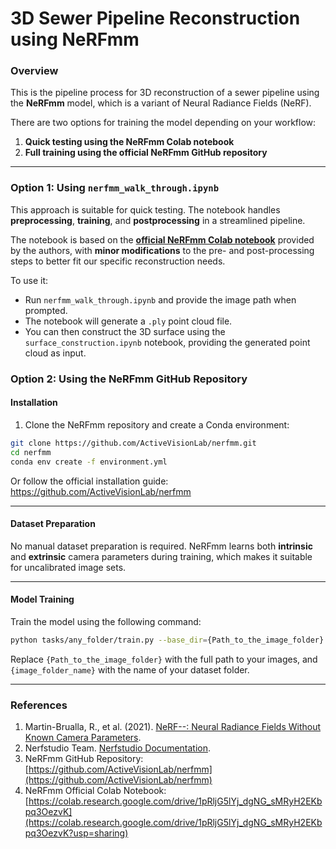 # 3D Sewer Pipeline Reconstruction using NeRFmm

### Overview

This is the pipeline process for 3D reconstruction of a sewer pipeline using the **NeRFmm** model, which is a variant of Neural Radiance Fields (NeRF). 

There are two options for training the model depending on your workflow:

1. **Quick testing using the NeRFmm Colab notebook**  
2. **Full training using the official NeRFmm GitHub repository**

---

### Option 1: Using `nerfmm_walk_through.ipynb`

This approach is suitable for quick testing. The notebook handles **preprocessing**, **training**, and **postprocessing** in a streamlined pipeline.  

The notebook is based on the [**official NeRFmm Colab notebook**](https://colab.research.google.com/drive/1pRljG5lYj_dgNG_sMRyH2EKbpq3OezvK?usp=sharing) provided by the authors, with **minor modifications** to the pre- and post-processing steps to better fit our specific reconstruction needs.


To use it:

- Run `nerfmm_walk_through.ipynb` and provide the image path when prompted.
- The notebook will generate a `.ply` point cloud file.
- You can then construct the 3D surface using the `surface_construction.ipynb` notebook, providing the generated point cloud as input.



### Option 2: Using the NeRFmm GitHub Repository

#### Installation

1. Clone the NeRFmm repository and create a Conda environment:

```bash
git clone https://github.com/ActiveVisionLab/nerfmm.git
cd nerfmm
conda env create -f environment.yml
```

Or follow the official installation guide:  
https://github.com/ActiveVisionLab/nerfmm

---

#### Dataset Preparation

No manual dataset preparation is required. NeRFmm learns both **intrinsic** and **extrinsic** camera parameters during training, which makes it suitable for uncalibrated image sets.

---

#### Model Training

Train the model using the following command:

```bash
python tasks/any_folder/train.py --base_dir={Path_to_the_image_folder} --scene_name={image_folder_name}
```

Replace `{Path_to_the_image_folder}` with the full path to your images, and `{image_folder_name}` with the name of your dataset folder.

---

### References

1. Martin-Brualla, R., et al. (2021). [NeRF--: Neural Radiance Fields Without Known Camera Parameters](https://arxiv.org/abs/2102.07064).
2. Nerfstudio Team. [Nerfstudio Documentation](https://docs.nerf.studio/).
3. NeRFmm GitHub Repository: [https://github.com/ActiveVisionLab/nerfmm](https://github.com/ActiveVisionLab/nerfmm)
4. NeRFmm Official Colab Notebook: [https://colab.research.google.com/drive/1pRljG5lYj_dgNG_sMRyH2EKbpq3OezvK](https://colab.research.google.com/drive/1pRljG5lYj_dgNG_sMRyH2EKbpq3OezvK?usp=sharing)

